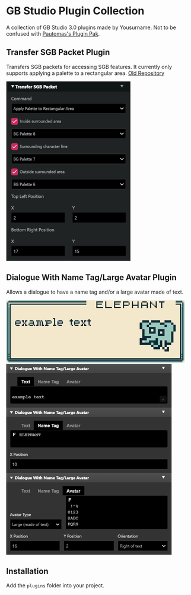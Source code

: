 # GB Studio Plugin Collection
A collection of GB Studio 3.0 plugins made by Yousurname. Not to be confused with [Pautomas's Plugin Pak](https://github.com/pau-tomas/gb-studio-plugins).

## Transfer SGB Packet Plugin
Transfers SGB packets for accessing SGB features. It currently only supports applying a palette to a rectangular area. [Old Repository](https://github.com/Y0UR-U5ERNAME/GB-Studio-Transfer-SGB-Packet-Plugin)

![](/screenshots/sgb_packet_plugin.png)

## Dialogue With Name Tag/Large Avatar Plugin
Allows a dialogue to have a name tag and/or a large avatar made of text.

![](/screenshots/dialogue_ntla_plugin.png)
![](/screenshots/dialogue_ntla_plugin2.png)

## Installation
Add the `plugins` folder into your project.
